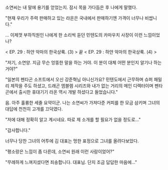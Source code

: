 소연씨는 내 말에 용기를 얻었는지. 잠시 목을 가다듬은 후 나에게 말했다. 

"현재 우리가 주력 판매하고 있는 라온은 국내에서 판매하기엔 가격이 너무나 비쌉니다." 

... 이제껏 부하직원인 나에게 한 소리씩 듣던 민텐도의 카마우치 사장이 이런 느낌이었나?

< EP. 29 : 하얀 악마의 한국상륙. (3) > 끝
< EP. 29 : 하얀 악마의 한국상륙. (4) >

"저기, 소연양. 지금 무슨 엉뚱한 말을 하는 거야. 이 분이 대체 어떤 분인지 알기나 하는 거야?" 

"일본의 펜타곤 소프트에서 오신 강준혁님 아니신가요? 민텐도에서 근무하며 슈퍼 패밀리 제작을 주도 하셨고, 드래곤 엠블렘 시리즈와 내가 없는 거리의 메인 디렉터이며 펜타곤에서 출시한 휴대기기 라온 역시 개발 하셨다고 들었습니다." 

음. 아주 훌륭한 세줄 요약이군. 
나는 소연씨가 가져다준 커피를 한 모금 삼키며 그녀의 대답에 천천히 고개를 끄덕였다. 

"저에 대해 정확히 알고 계시네요. 따로 제 소개를 할 필요가 없을 정도로..." 

"감사합니다." 

너무나 당찬 그녀의 어투에 김 대표는 멍한 표정으로 그녀를 올려다보았다. 

"평소랑은 느낌이 좀 다른데, 소연씨 원래 이런 사람이었어?" 

"무례하게 느껴지셨다면 죄송합니다. 대표님. 단지 조금 답답한 마음에..." 